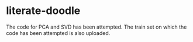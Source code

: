 # literate-doodle
The code for PCA and SVD has been attempted.
The train set on which the code has been attempted is also uploaded. 

